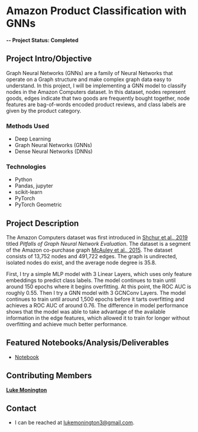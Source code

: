 # Amazon Product Classification with GNNs

#### -- Project Status: Completed

## Project Intro/Objective
Graph Neural Networks (GNNs) are a family of Neural Networks that operate on a Graph structure and make complex graph data easy to understand. In this project, I will be implementing a GNN model to classify nodes in the Amazon Computers dataset. In this dataset, nodes represent goods, edges indicate that two goods are frequently bought together, node features are bag-of-words encoded product reviews, and class labels are given by the product category.

### Methods Used
* Deep Learning
* Graph Neural Networks (GNNs)
* Dense Neural Networks (DNNs)


### Technologies
* Python
* Pandas, jupyter
* scikit-learn
* PyTorch
* PyTorch Geometric


## Project Description
The Amazon Computers dataset was first introduced in [Shchur et al., 2019](https://arxiv.org/abs/1811.05868) titled <i>Pitfalls of Graph Neural Network Evaluation</i>. The dataset is a segment of the Amazon co-purchase graph [McAuley et al., 2015](https://cseweb.ucsd.edu/~jmcauley/pdfs/sigir15.pdf). The dataset consists of 13,752 nodes and 491,722 edges. The graph is undirected, isolated nodes do exist, and the average node degree is 35.8.

First, I try a simple MLP model with 3 Linear Layers, which uses only feature embeddings to predict class labels. The model continues to train until around 150 epochs where it begins overfitting. At this point, the ROC AUC is roughly 0.55. Then I try a GNN model with 3 GCNConv Layers. The model continues to train until around 1,500 epochs before it tarts overfitting and achieves a ROC AUC of around 0.76. The difference in model performance shows that the model was able to take advantage of the available information in the edge features, which allowed it to train for longer without overfitting and achieve much better performance.


## Featured Notebooks/Analysis/Deliverables
* [Notebook](https://github.com/lukemonington/AmazonComputersGNN/blob/master/main_ai.ipynb)


## Contributing Members

**[Luke Monington](https://github.com/lukemonington)**

## Contact
* I can be reached at lukemonington3@gmail.com.
